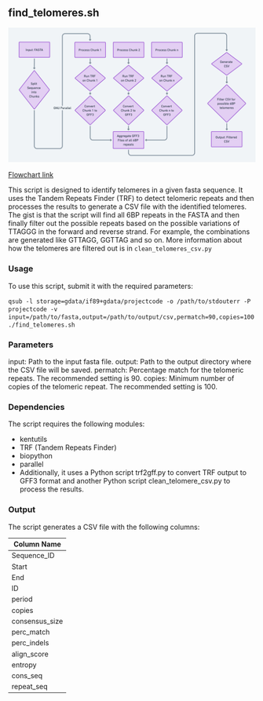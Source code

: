 ## find_telomeres.sh

![Description of the Image](images/find_telomeres.png)

[Flowchart link](https://whimsical.com/detailed-parallelized-flowchart-for-find-telomeres-sh-2G623E2p7ubVTCZ8DGfJ4S@2Ux7TurymNGkJUXCfVvk)

This script is designed to identify telomeres in a given fasta sequence. It uses the Tandem Repeats Finder (TRF) to detect telomeric repeats and then processes the results to generate a CSV file with the identified telomeres. The gist is that the script will find all 6BP repeats in the FASTA and then finally filter out the possible repeats based on the possible variations of TTAGGG in the forward and reverse strand. For example, the combinations are generated like GTTAGG, GGTTAG and so on. More information about how the telomeres are filtered out is in ```clean_telomeres_csv.py ```

### Usage

To use this script, submit it with the required parameters:

``` 
qsub -l storage=gdata/if89+gdata/projectcode -o /path/to/stdouterr -P projectcode -v input=/path/to/fasta,output=/path/to/output/csv,permatch=90,copies=100 ./find_telomeres.sh
```

### Parameters 

input: Path to the input fasta file.
output: Path to the output directory where the CSV file will be saved.
permatch: Percentage match for the telomeric repeats. The recommended setting is 90.
copies: Minimum number of copies of the telomeric repeat. The recommended setting is 100.

### Dependencies

The script requires the following modules:

- kentutils
- TRF (Tandem Repeats Finder)
- biopython
- parallel
- Additionally, it uses a Python script trf2gff.py to convert TRF output to GFF3 format and another Python script clean_telomere_csv.py to process the results.

### Output

The script generates a CSV file with the following columns:

| Column Name     |
|-----------------|
| Sequence_ID     |
| Start           |
| End             |
| ID              |
| period          |
| copies          |
| consensus_size  |
| perc_match      |
| perc_indels     |
| align_score     |
| entropy         |
| cons_seq        |
| repeat_seq      |
